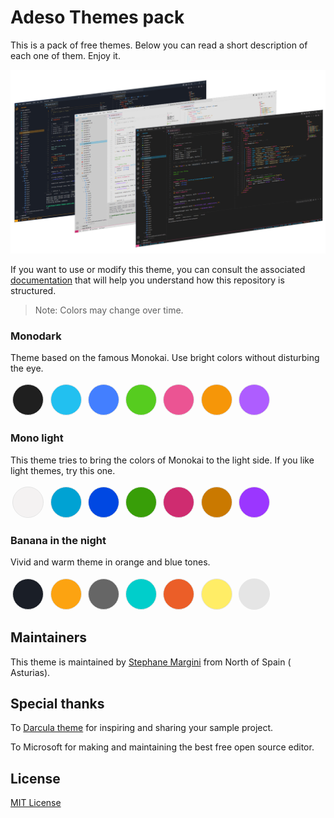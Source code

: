 # Adeso Themes pack

This is a pack of free themes. Below you can read a short description of each one of them. Enjoy it.

![code samples](./assets/screenshot.png)

If you want to use or modify this theme, you can consult the associated [documentation](docs/documentation.md) that will help you understand how this repository is structured.

> Note: Colors may change over time.

### Monodark

Theme based on the famous Monokai. Use bright colors without disturbing the eye.

<span style="background:#1f1f1f;" class="color" >&shy;</span>
<span style="background:#22c0f0;" class="color" >&shy;</span>
<span style="background:#437fff;" class="color" >&shy;</span>
<span style="background:#56cc1f;" class="color" >&shy;</span>
<span style="background:#eb5493;" class="color" >&shy;</span>
<span style="background:#f69608;" class="color" >&shy;</span>
<span style="background:#ae5dff;" class="color" >&shy;</span>

### Mono light

This theme tries to bring the colors of Monokai to the light side. If you like light themes, try this one.

<span style="background:#F4F2F2;" class="color" >&shy;</span>
<span style="background:#00a2d3;" class="color" >&shy;</span>
<span style="background:#0048E2;" class="color" >&shy;</span>
<span style="background:#389e08;" class="color" >&shy;</span>
<span style="background:#cf2c70;" class="color" >&shy;</span>
<span style="background:#ca7900;" class="color" >&shy;</span>
<span style="background:#9b36ff;" class="color" >&shy;</span>

### Banana in the night

Vivid and warm theme in orange and blue tones.

<span style="background:#1a1e27;" class="color" >&shy;</span>
<span style="background:#FCA311;" class="color" >&shy;</span>
<span style="background:#666666;" class="color" >&shy;</span>
<span style="background:#00cecb;" class="color" >&shy;</span>
<span style="background:#eb5e28;" class="color" >&shy;</span>
<span style="background:#ffed66;" class="color" >&shy;</span>
<span style="background:#E5E5E5;" class="color" >&shy;</span>

## Maintainers

This theme is maintained by [Stephane Margini](https://www.linkedin.com/in/stephane-margini/) from North of Spain ( Asturias).

## Special thanks

To [Darcula theme](https://draculatheme.com/) for inspiring and sharing your sample project.

To Microsoft for making and maintaining the best free open source editor.

## License

[MIT License](./LICENSE)

<style>
    .color{       
        height: 3rem;  
        width: 3rem;
        display:inline-block; 
        border: .1px solid #e5e5e5;
        border-radius:50%;
        margin: .2rem
    }
</style>
